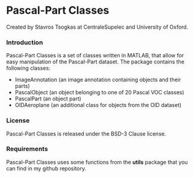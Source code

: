 # Pascal-Part Classes

Created by Stavros Tsogkas at CentraleSupelec and University of Oxford.

### Introduction
Pascal-Part Classes is a set of classes written in MATLAB, that allow for easy 
manipulation of the Pascal-Part dataset. The package contains the following classes:
	
* ImageAnnotation (an image annotation containing objects and their parts)
* PascalObject    (an object belonging to one of 20 Pascal VOC classes)
* PascalPart      (an object part)
* OIDAeroplane    (an additional class for objects from the OID dataset)


### License
Pascal-Part Classes is released under the BSD-3 Clause license.

### Requirements
Pascal-Part Classes uses some functions from the **utils** package that you can 
find in my github repository.



